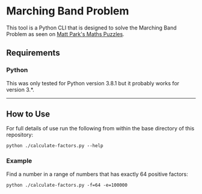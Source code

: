 # Marching Band Problem

This tool is a Python CLI that is designed to solve the Marching Band Problem 
as seen on [Matt Park's Maths Puzzles](https://www.youtube.com/watch?v=5GZ5IqxAt30&feature=emb_title).

## Requirements
### Python
This was only tested for Python version 3.8.1 but it probably works for version 3.*.

---

## How to Use
For full details of use run the following from within the base directory of this repository:
```
python ./calculate-factors.py --help
```

### Example
Find a number in a range of numbers that has exactly 64 positive factors:
```
python ./calculate-factors.py -f=64 -e=100000
```
